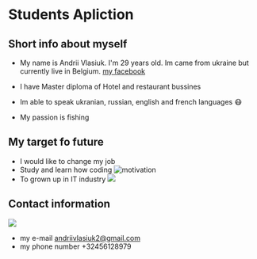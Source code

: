 # Students Apliction

## Short info about myself

- My name is Andrii Vlasiuk. I'm 29 years old. Im came from ukraine but currently live in Belgium.
  [my facebook](https://www.facebook.com)
- I have Master diploma of Hotel and restaurant bussines
- Im able to speak ukranian, russian, english and french languages :mask:

- My passion is fishing

## My target fo future

- I would like to change my job
- Study and learn how coding
  ![motivation](https://gist.githubusercontent.com/vininjr/d29bb07bdadb41e4b0923bc8fa748b1a/raw/88f20c9d749d756be63f22b09f3c4ac570bc5101/programming.gif)
- To grown up in IT industry
  ![](https://thumbs.dreamstime.com/z/concept-motivation-positive-thinking-man-standing-cliff-pushes-word-i-can-not-achieves-143596210.jpg)

## Contact information

![](https://cdn.dribbble.com/users/32088/screenshots/4035647/media/e502a842ae5e019af1ca3a444600f189.gif)

- my e-mail andriivlasiuk2@gmail.com
- my phone number +32456128979
